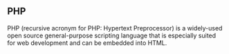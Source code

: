 ## PHP

PHP (recursive acronym for PHP: Hypertext Preprocessor) is a widely-used open
source general-purpose scripting language that is especially suited for web
development and can be embedded into HTML.
